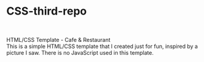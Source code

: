 # CSS-third-repo
<br>

 HTML/CSS Template - Cafe & Restaurant
<br>
This is a simple HTML/CSS template that I created just for fun, inspired by a picture I saw. There is no JavaScript used in this template.
